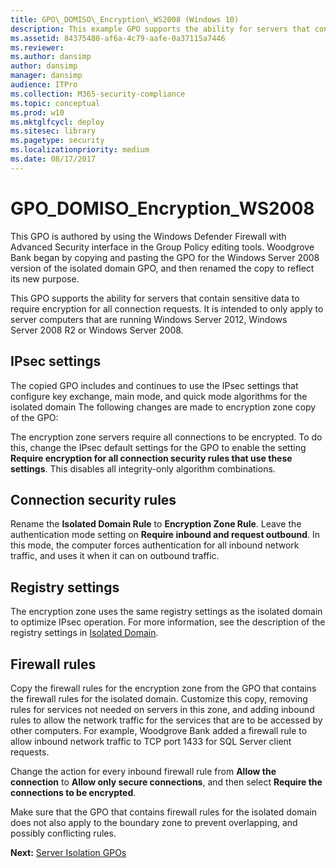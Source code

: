 ```yaml
---
title: GPO\_DOMISO\_Encryption\_WS2008 (Windows 10)
description: This example GPO supports the ability for servers that contain sensitive data to require encryption for all connection requests.
ms.assetid: 84375480-af6a-4c79-aafe-0a37115a7446
ms.reviewer: 
ms.author: dansimp
author: dansimp
manager: dansimp
audience: ITPro
ms.collection: M365-security-compliance
ms.topic: conceptual
ms.prod: w10
ms.mktglfcycl: deploy
ms.sitesec: library
ms.pagetype: security
ms.localizationpriority: medium
ms.date: 08/17/2017
---
```


# GPO\_DOMISO\_Encryption\_WS2008


This GPO is authored by using the Windows Defender Firewall with Advanced Security interface in the Group Policy editing tools. Woodgrove Bank began by copying and pasting the GPO for the Windows Server 2008 version of the isolated domain GPO, and then renamed the copy to reflect its new purpose.

This GPO supports the ability for servers that contain sensitive data to require encryption for all connection requests. It is intended to only apply to server computers that are running Windows Server 2012, Windows Server 2008 R2 or Windows Server 2008.

## IPsec settings


The copied GPO includes and continues to use the IPsec settings that configure key exchange, main mode, and quick mode algorithms for the isolated domain The following changes are made to encryption zone copy of the GPO:

The encryption zone servers require all connections to be encrypted. To do this, change the IPsec default settings for the GPO to enable the setting **Require encryption for all connection security rules that use these settings**. This disables all integrity-only algorithm combinations.

## Connection security rules


Rename the **Isolated Domain Rule** to **Encryption Zone Rule**. Leave the authentication mode setting on **Require inbound and request outbound**. In this mode, the computer forces authentication for all inbound network traffic, and uses it when it can on outbound traffic.

## Registry settings


The encryption zone uses the same registry settings as the isolated domain to optimize IPsec operation. For more information, see the description of the registry settings in [Isolated Domain](isolated-domain.md).

## Firewall rules


Copy the firewall rules for the encryption zone from the GPO that contains the firewall rules for the isolated domain. Customize this copy, removing rules for services not needed on servers in this zone, and adding inbound rules to allow the network traffic for the services that are to be accessed by other computers. For example, Woodgrove Bank added a firewall rule to allow inbound network traffic to TCP port 1433 for SQL Server client requests.

Change the action for every inbound firewall rule from **Allow the connection** to **Allow only secure connections**, and then select **Require the connections to be encrypted**.

Make sure that the GPO that contains firewall rules for the isolated domain does not also apply to the boundary zone to prevent overlapping, and possibly conflicting rules.

**Next:** [Server Isolation GPOs](server-isolation-gpos.md)

 

 





